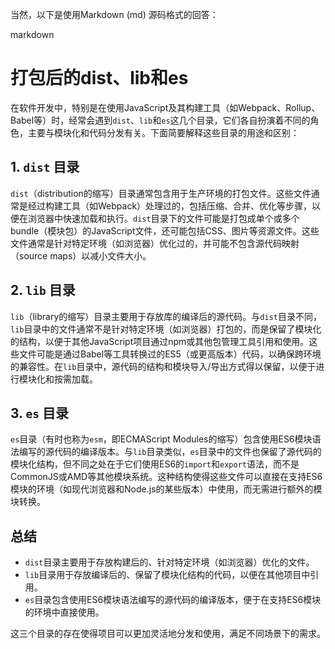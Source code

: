 当然，以下是使用Markdown (md) 源码格式的回答：

markdown
# 打包后的dist、lib和es  
  
在软件开发中，特别是在使用JavaScript及其构建工具（如Webpack、Rollup、Babel等）时，经常会遇到`dist`、`lib`和`es`这几个目录，它们各自扮演着不同的角色，主要与模块化和代码分发有关。下面简要解释这些目录的用途和区别：  
  
## 1. `dist` 目录  
  
`dist`（distribution的缩写）目录通常包含用于生产环境的打包文件。这些文件通常是经过构建工具（如Webpack）处理过的，包括压缩、合并、优化等步骤，以便在浏览器中快速加载和执行。`dist`目录下的文件可能是打包成单个或多个bundle（模块包）的JavaScript文件，还可能包括CSS、图片等资源文件。这些文件通常是针对特定环境（如浏览器）优化过的，并可能不包含源代码映射（source maps）以减小文件大小。  
  
## 2. `lib` 目录  
  
`lib`（library的缩写）目录主要用于存放库的编译后的源代码。与`dist`目录不同，`lib`目录中的文件通常不是针对特定环境（如浏览器）打包的，而是保留了模块化的结构，以便于其他JavaScript项目通过npm或其他包管理工具引用和使用。这些文件可能是通过Babel等工具转换过的ES5（或更高版本）代码，以确保跨环境的兼容性。在`lib`目录中，源代码的结构和模块导入/导出方式得以保留，以便于进行模块化和按需加载。  
  
## 3. `es` 目录  
  
`es`目录（有时也称为`esm`，即ECMAScript Modules的缩写）包含使用ES6模块语法编写的源代码的编译版本。与`lib`目录类似，`es`目录中的文件也保留了源代码的模块化结构，但不同之处在于它们使用ES6的`import`和`export`语法，而不是CommonJS或AMD等其他模块系统。这种结构使得这些文件可以直接在支持ES6模块的环境（如现代浏览器和Node.js的某些版本）中使用，而无需进行额外的模块转换。  
  
## 总结  
  
- `dist`目录主要用于存放构建后的、针对特定环境（如浏览器）优化的文件。  
- `lib`目录用于存放编译后的、保留了模块化结构的代码，以便在其他项目中引用。  
- `es`目录包含使用ES6模块语法编写的源代码的编译版本，便于在支持ES6模块的环境中直接使用。  
  
这三个目录的存在使得项目可以更加灵活地分发和使用，满足不同场景下的需求。